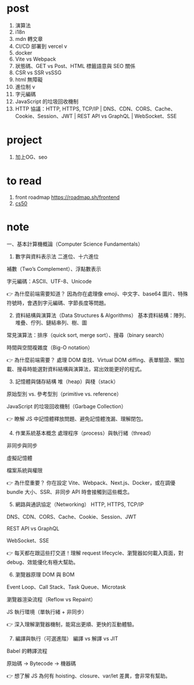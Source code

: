 # post

1. 演算法
2. i18n
3. mdn 轉文章
4. CI/CD 部署到 vercel v
5. docker
6. Vite vs Webpack
7. 狀態碼、GET vs Post、HTML 標籤語意與 SEO 關係
8. CSR vs SSR vsSSG
9. html 無障礙
10. 進位制 v
11. 字元編碼
12. JavaScript 的垃圾回收機制
13. HTTP 協議：HTTP, HTTPS, TCP/IP | DNS、CDN、CORS、Cache、Cookie、Session、JWT | REST API vs GraphQL | WebSocket、SSE

# project
1. 加上OG、seo

# to read
1. front roadmap https://roadmap.sh/frontend
2. [cs50](https://www.edx.org/learn/computer-science/harvard-university-cs50-s-introduction-to-computer-science)


# note
 一、基本計算機概論（Computer Science Fundamentals）
1. 數字與資料表示法
二進位、十六進位

補數（Two’s Complement）、浮點數表示

字元編碼：ASCII、UTF-8、Unicode

👉 為什麼前端需要知道？
因為你在處理像 emoji、中文字、base64 圖片、特殊符號時，會遇到字元編碼、字節長度等問題。

2. 資料結構與演算法（Data Structures & Algorithms）
基本資料結構：陣列、堆疊、佇列、鏈結串列、樹、圖

常見演算法：排序（quick sort, merge sort）、搜尋（binary search）

時間與空間複雜度（Big-O notation）

👉 為什麼前端需要？
處理 DOM 查找、Virtual DOM diffing、表單驗證、懶加載、搜尋時能選對資料結構與演算法，寫出效能更好的程式。

3. 記憶體與儲存結構
堆（heap）與棧（stack）

原始型別 vs. 參考型別（primitive vs. reference）

JavaScript 的垃圾回收機制（Garbage Collection）

👉 瞭解 JS 中記憶體釋放問題、避免記憶體洩漏、理解閉包。

4. 作業系統基本概念
處理程序（process）與執行緒（thread）

非同步與同步

虛擬記憶體

檔案系統與權限

👉 為什麼重要？
你在設定 Vite、Webpack、Next.js、Docker，或在調優 bundle 大小、SSR、非同步 API 時會接觸到這些概念。

5. 網路與通訊協定（Networking）
HTTP, HTTPS, TCP/IP

DNS、CDN、CORS、Cache、Cookie、Session、JWT

REST API vs GraphQL

WebSocket、SSE

👉 每天都在跟這些打交道！理解 request lifecycle、瀏覽器如何載入頁面，對 debug、效能優化有極大幫助。

6. 瀏覽器原理
DOM 與 BOM

Event Loop、Call Stack、Task Queue、Microtask

瀏覽器渲染流程（Reflow vs Repaint）

JS 執行環境（單執行緒 + 非同步）

👉 深入理解瀏覽器機制，能寫出更順、更快的互動體驗。

7. 編譯與執行（可選進階）
編譯 vs 解譯 vs JIT

Babel 的轉譯流程

原始碼 → Bytecode → 機器碼

👉 想了解 JS 為何有 hoisting、closure、var/let 差異，會非常有幫助。
